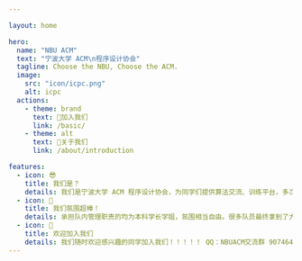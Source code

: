 ```yaml
---

layout: home

hero:
  name: "NBU ACM"
  text: "宁波大学 ACM\n程序设计协会"
  tagline: Choose the NBU, Choose the ACM.
  image:
    src: "icon/icpc.png"
    alt: icpc
  actions:
    - theme: brand
      text: 🫡加入我们
      link: /basic/
    - theme: alt
      text: 🤔️关于我们
      link: /about/introduction

features:
  - icon: 😎
    title: 我们是？
    details: 我们是宁波大学 ACM 程序设计协会，为同学们提供算法交流、训练平台，多次代表学校出征程序设计竞赛（ICPC/CCPC、浙江省赛、天梯赛等）。
  - icon: 🚀
    title: 我们氛围超棒！
    details: 承担队内管理职责的均为本科学长学姐，氛围相当自由。很多队员最终拿到了大厂 Offer，也有很多队员保研/考研到浙大等名校。
  - icon: 🎉
    title: 欢迎加入我们
    details: 我们随时欢迎感兴趣的同学加入我们！！！！！ QQ：NBUACM交流群 907464453
---
```


<!-- From `https://github.com/vuejs/vitepress/blob/main/docs/index.md` -->

<style>
:root {
  --vp-home-hero-name-color: transparent;
  --vp-home-hero-name-background: -webkit-linear-gradient(120deg, #bd34fe 30%, #41d1ff);

  --vp-home-hero-image-background-image: linear-gradient(-45deg, #bd34fe50 50%, #47caff50 50%);
  --vp-home-hero-image-filter: blur(44px);
}

:root.dark {
  --vp-home-hero-image-background-image: none;
}

@media (min-width: 640px) {
  :root {
    --vp-home-hero-image-filter: blur(56px);
  }
}

@media (min-width: 960px) {
  :root {
    --vp-home-hero-image-filter: blur(68px);
  }
}
</style>
